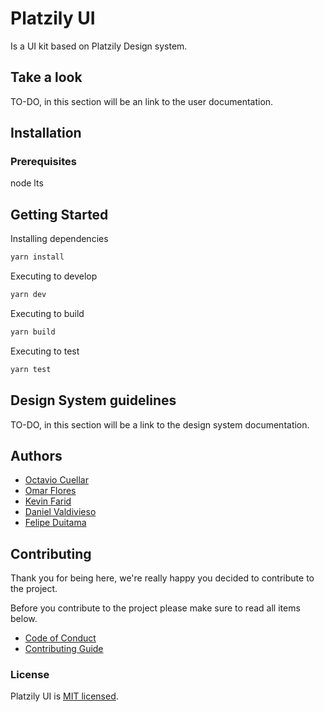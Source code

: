 
# Platzily UI

Is a UI kit based on Platzily Design system.


## Take a look

TO-DO, in this section will be an link to the user documentation.

## Installation
### Prerequisites

node lts
## Getting Started

Installing dependencies
```bash
yarn install
```

Executing to develop
```bash
yarn dev
```

Executing to build
```bash
yarn build
```

Executing to test
```bash
yarn test
```
## Design System guidelines

TO-DO, in this section will be a link to the design system documentation.

## Authors

* [Octavio Cuellar](https://github.com/octaviocvargas)
* [Omar Flores](https://github.com/omarefg)
* [Kevin Farid](https://github.com/KevFarid)
* [Daniel Valdivieso](https://github.com/danielvaldivv)
* [Felipe Duitama](https://github.com/felipedc09)


## Contributing

Thank you for being here, we're really happy you decided to contribute to the project.

Before you contribute to the project please make sure to read all items below.

* [Code of Conduct](/CODE_OF_CONDUCT.md)
* [Contributing Guide](/CONTRIBUTING.md)


### License


Platzily UI is [MIT licensed](./LICENSE).